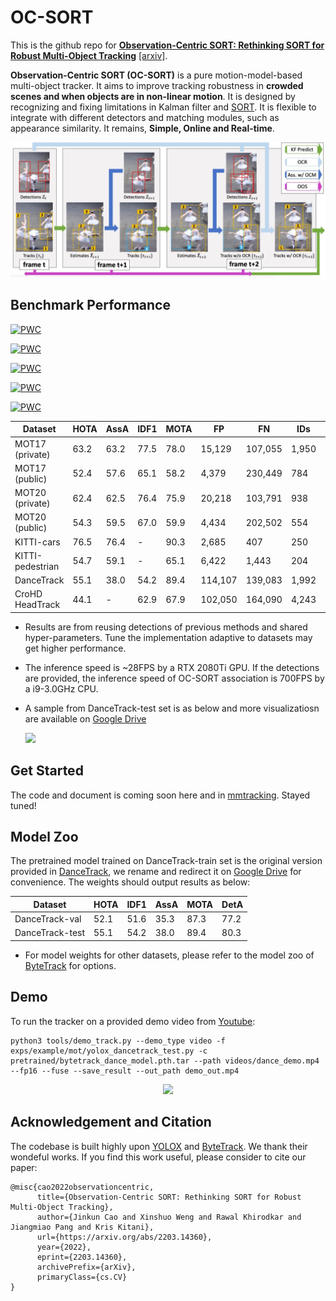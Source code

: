 # OC-SORT

This is the github repo for **<u>Observation-Centric SORT: Rethinking SORT for Robust Multi-Object Tracking</u>** [[arxiv]](https://arxiv.org/abs/2203.14360).

**Observation-Centric SORT (OC-SORT)** is a pure motion-model-based multi-object tracker. It aims to improve tracking robustness in **crowded scenes and when objects are in non-linear motion**. It is designed by recognizing and fixing limitations in Kalman filter and [SORT](https://arxiv.org/abs/1602.00763). It is flexible to integrate with different detectors and matching modules, such as appearance similarity. It remains, **Simple, Online and Real-time**.


<center>
<img src="assets/teaser.png" width="600"/>
</center>


## Benchmark Performance

[![PWC](https://img.shields.io/endpoint.svg?url=https://paperswithcode.com/badge/observation-centric-sort-rethinking-sort-for/multi-object-tracking-on-dancetrack)](https://paperswithcode.com/sota/multi-object-tracking-on-dancetrack?p=observation-centric-sort-rethinking-sort-for) 

[![PWC](https://img.shields.io/endpoint.svg?url=https://paperswithcode.com/badge/observation-centric-sort-rethinking-sort-for/multiple-object-tracking-on-kitti-tracking)](https://paperswithcode.com/sota/multiple-object-tracking-on-kitti-tracking?p=observation-centric-sort-rethinking-sort-for)

[![PWC](https://img.shields.io/endpoint.svg?url=https://paperswithcode.com/badge/observation-centric-sort-rethinking-sort-for/multi-object-tracking-on-mot17)](https://paperswithcode.com/sota/multi-object-tracking-on-mot17?p=observation-centric-sort-rethinking-sort-for) 

[![PWC](https://img.shields.io/endpoint.svg?url=https://paperswithcode.com/badge/observation-centric-sort-rethinking-sort-for/multi-object-tracking-on-mot20-1)](https://paperswithcode.com/sota/multi-object-tracking-on-mot20-1?p=observation-centric-sort-rethinking-sort-for) 

[![PWC](https://img.shields.io/endpoint.svg?url=https://paperswithcode.com/badge/observation-centric-sort-rethinking-sort-for/multiple-object-tracking-on-crohd)](https://paperswithcode.com/sota/multiple-object-tracking-on-crohd?p=observation-centric-sort-rethinking-sort-for)


| Dataset    |  HOTA | AssA | IDF1 | MOTA | FP | FN | IDs | Frag | 
|------------|-------|------|------|-------|-------|------|------|------|
|MOT17 (private)| 63.2 | 63.2 | 77.5 | 78.0 | 15,129 | 107,055 | 1,950 | 2,040 | 
|MOT17 (public)| 52.4 | 57.6 | 65.1 | 58.2 | 4,379 | 230,449 | 784 | 2,006  | 
|MOT20 (private)| 62.4 | 62.5 | 76.4 | 75.9 | 20,218  | 103,791 | 938 | 1,004 | 
|MOT20 (public)| 54.3 | 59.5 | 67.0 | 59.9 | 4,434 | 202,502 | 554 | 2,345 |
|KITTI-cars | 76.5 | 76.4 | - | 90.3 | 2,685 | 407 | 250 | 280 |
|KITTI-pedestrian| 54.7 | 59.1 | - | 65.1 | 6,422  | 1,443 | 204 | 609 |
|DanceTrack | 55.1 | 38.0 | 54.2 | 89.4 | 114,107 | 139,083 | 1,992 | 3,838 | 
|CroHD HeadTrack| 44.1 | - | 62.9 | 67.9 | 102,050 | 164,090 | 4,243 | 10,122|

* Results are from reusing detections of previous methods and shared hyper-parameters. Tune the implementation adaptive to datasets may get higher performance.
* The inference speed is ~28FPS by a RTX 2080Ti GPU. If the detections are provided, the inference speed of OC-SORT association is 700FPS by a i9-3.0GHz CPU.
* A sample from DanceTrack-test set is as below and more visualizatiosn are available on [Google Drive](https://drive.google.com/drive/folders/1-T4jhHwhOAp42DGJ115yMlC7CkB-PNxy?usp=sharing)

    ![](assets/dancetrack0088_slow.gif)



## Get Started
The code and document is coming soon here and in [mmtracking](https://github.com/open-mmlab/mmtracking). Stayed tuned!


## Model Zoo
The pretrained model trained on DanceTrack-train set is the original version provided in [DanceTrack](https://github.com/DanceTrack/DanceTrack/tree/main/ByteTrack), we rename and redirect it on [Google Drive](https://drive.google.com/drive/folders/1LnhZVJlpufUnWuObZASIN1KwfhuvT_a8?usp=sharing) for convenience. The weights should output results as below:

| Dataset    |  HOTA | IDF1 | AssA | MOTA | DetA |
|------------|-------|------|------|------| ------|
|DanceTrack-val | 52.1 | 51.6 | 35.3 | 87.3 | 77.2 |
|DanceTrack-test | 55.1 | 54.2 | 38.0 | 89.4 | 80.3 |


* For model weights for other datasets, please refer to the model zoo of [ByteTrack](https://github.com/ifzhang/ByteTrack) for options.


## Demo
To run the tracker on a provided demo video from [Youtube](https://www.youtube.com/watch?v=qv6gl4h0dvg):

```shell
python3 tools/demo_track.py --demo_type video -f exps/example/mot/yolox_dancetrack_test.py -c pretrained/bytetrack_dance_model.pth.tar --path videos/dance_demo.mp4 --fp16 --fuse --save_result --out_path demo_out.mp4
```

<center>
<img src="assets/dance_demo.gif" width="600"/>
</center>


## Acknowledgement and Citation
The codebase is built highly upon [YOLOX](https://github.com/Megvii-BaseDetection/YOLOX) and [ByteTrack](https://github.com/ifzhang/ByteTrack). We thank their wondeful works. If you find this work useful, please consider to cite our paper:
```
@misc{cao2022observationcentric,
      title={Observation-Centric SORT: Rethinking SORT for Robust Multi-Object Tracking}, 
      author={Jinkun Cao and Xinshuo Weng and Rawal Khirodkar and Jiangmiao Pang and Kris Kitani},
      url={https://arxiv.org/abs/2203.14360},
      year={2022},
      eprint={2203.14360},
      archivePrefix={arXiv},
      primaryClass={cs.CV}
}
```

